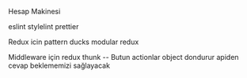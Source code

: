 Hesap Makinesi

eslint
stylelint
prettier

Redux icin pattern
ducks modular redux


Middleware için
redux thunk  -- Butun actionlar object dondurur apiden cevap beklememizi sağlayacak